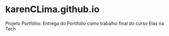 # karenCLima.github.io
Projeto Portfóliio: Entrega do Portifólio como trabalho final do curso Elas na Tech
